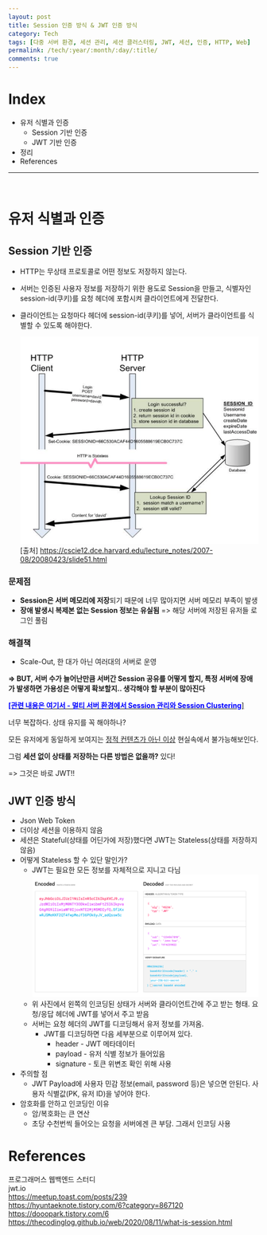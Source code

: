 ```yaml
---
layout: post
title: Session 인증 방식 & JWT 인증 방식
category: Tech
tags: [다중 서버 환경, 세션 관리, 세션 클러스터링, JWT, 세션, 인증, HTTP, Web]
permalink: /tech/:year/:month/:day/:title/
comments: true
---
```


# Index

- 유저 식별과 인증
  - Session 기반 인증
  - JWT 기반 인증
- 정리
- References

---

<br>

# 유저 식별과 인증

## Session 기반 인증

- HTTP는 무상태 프로토콜로 어떤 정보도 저장하지 않는다.
- 서버는 인증된 사용자 정보를 저장하기 위한 용도로 Session을 만들고, 식별자인 session-id(쿠키)를 요청 헤더에 포함시켜 클라이언트에게 전달한다.
- 클라이언트는 요청마다 헤더에 session-id(쿠키)를 넣어, 서버가 클라이언트를 식별할 수 있도록 해야한다.

  ![alt text](/public/img/web/session.png "세션 인증 동작 과정")
  [출처] https://cscie12.dce.harvard.edu/lecture_notes/2007-08/20080423/slide51.html

### 문제점

- **Session은 서버 메모리에 저장**되기 때문에 너무 많아지면 서버 메모리 부족이 발생
- **장애 발생시 복제본 없는 Session 정보는 유실됨** => 해당 서버에 저장된 유저들 로그인 풀림

### 해결책

- Scale-Out, 한 대가 아닌 여러대의 서버로 운영

**=> BUT, 서버 수가 늘어난만큼 서버간 Session 공유를 어떻게 할지, 특정 서버에 장애가 발생하면 가용성은 어떻게 확보할지.. 생각해야 할 부분이 많아진다**

[<span style="color:blue">**\[관련 내용은 여기서 - 멀티 서버 환경에서 Session 관리와 Session Clustering**</span>\]](https://yjna2316.github.io/web/2020/11/15/멀티서버환경의-Session-관리/)

너무 복잡하다. 상태 유지를 꼭 해야하나?

모든 유저에게 동일하게 보여지는 <u>정적 컨텐츠가 아닌 이상</u> 현실속에서 불가능해보인다.

그럼 **세션 없이 상태를 저장하는 다른 방법은 없을까?** 있다!

=> 그것은 바로 JWT!!

## JWT 인증 방식

- Json Web Token
- 더이상 세션을 이용하지 않음
- 세션은 Stateful(상태를 어딘가에 저장)했다면 JWT는 Stateless(상태를 저장하지 않음)
- 어떻게 Stateless 할 수 있단 말인가?
  - JWT는 필요한 모든 정보를 자체적으로 지니고 다님
    ![alt text](/public/img/web/jwt_format.png "JWT Format")
  - 위 사진에서 왼쪽의 인코딩된 상태가 서버와 클라이언트간에 주고 받는 형태. 요청/응답 헤더에 JWT를 넣어서 주고 받음
  - 서버는 요청 헤더의 JWT를 디코딩해서 유저 정보를 가져옴.
    - JWT를 디코딩하면 다음 세부분으로 이루어져 있다.
      - header - JWT 메타데이터
      - payload - 유저 식별 정보가 들어있음
      - signature - 토큰 위변조 확인 위해 사용
- 주의할 점
  - JWT Payload에 사용자 민감 정보(email, password 등)은 넣으면 안된다. 사용자 식별값(PK, 유저 ID)을 넣어야 한다.
- 암호화를 안하고 인코딩인 이유
  - 암/복호화는 큰 연산
  - 초당 수천번씩 들어오는 요청을 서버에겐 큰 부담. 그래서 인코딩 사용

# References

프로그래머스 웹백엔드 스터디<br>
jwt.io<br>
https://meetup.toast.com/posts/239<br>
https://hyuntaeknote.tistory.com/6?category=867120<br>
https://dooopark.tistory.com/6<br>
https://thecodinglog.github.io/web/2020/08/11/what-is-session.html<br>
